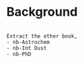 # Background


```{admonition} To do

Extract the other book,
- nb-Astrochem
- nb-Int Dust
- nb-PhD


```


